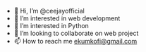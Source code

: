 - 👋 Hi, I’m @ceejayofficial
- 👀 I’m interested in web development
- 🌱 I’m interested in Python
- 💞️ I’m looking to collaborate on web project
- 📫 How to reach me  ekumkofi@gmail.com


